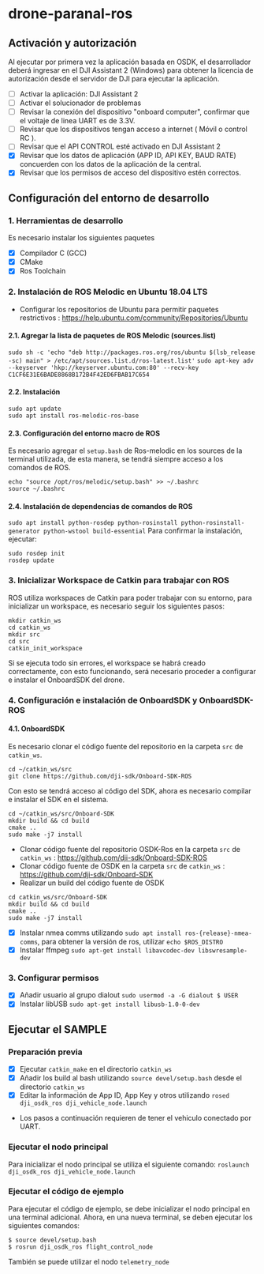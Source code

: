# drone-paranal-ros


## Activación y autorización

Al ejecutar por primera vez la aplicación basada en OSDK, el desarrollador deberá ingresar en el DJI Assistant 2 (Windows) para obtener la licencia de autorización desde el servidor de DJI para ejecutar la aplicación.


- [ ] Activar la aplicación: DJI Assistant 2
- [ ] Activar el solucionador de problemas
- [ ] Revisar la conexión del dispositivo "onboard computer", confirmar que el voltaje de linea UART es de 3.3V.
- [ ] Revisar que los dispositivos tengan acceso a internet ( Móvil o control RC ).
- [ ] Revisar que el API CONTROL esté activado en DJI Assistant 2
- [x] Revisar que los datos de aplicación (APP ID, API KEY, BAUD RATE) concuerden con los datos de la aplicación de la central.
- [x] Revisar que los permisos de acceso del dispositivo estén correctos.

## Configuración del entorno de desarrollo

### 1. Herramientas de desarrollo
Es necesario instalar los siguientes paquetes 
- [x] Compilador C (GCC)
- [x] CMake
- [x] Ros Toolchain

### 2. Instalación de ROS Melodic en Ubuntu 18.04 LTS
- Configurar los repositorios de Ubuntu para permitir paquetes restrictivos : https://help.ubuntu.com/community/Repositories/Ubuntu

#### 2.1. Agregar la lista de paquetes de ROS Melodic (sources.list)
```sudo sh -c 'echo "deb http://packages.ros.org/ros/ubuntu $(lsb_release -sc) main" > /etc/apt/sources.list.d/ros-latest.list'```
```sudo apt-key adv --keyserver 'hkp://keyserver.ubuntu.com:80' --recv-key C1CF6E31E6BADE8868B172B4F42ED6FBAB17C654```
#### 2.2. Instalación
```
sudo apt update
sudo apt install ros-melodic-ros-base
```
#### 2.3. Configuración del entorno macro de ROS
Es necesario agregar el ```setup.bash``` de Ros-melodic en los sources de la terminal utilizada, de esta manera, se tendrá siempre acceso a los comandos de ROS.
```
echo "source /opt/ros/melodic/setup.bash" >> ~/.bashrc
source ~/.bashrc
```
#### 2.4. Instalación de dependencias de comandos de ROS
```sudo apt install python-rosdep python-rosinstall python-rosinstall-generator python-wstool build-essential```
Para confirmar la instalación, ejecutar:
```
sudo rosdep init
rosdep update
```
### 3. Inicializar Workspace de Catkin para trabajar con ROS
ROS utiliza workspaces de Catkin para poder trabajar con su entorno, para inicializar un workspace, es necesario seguir los siguientes pasos:
```
mkdir catkin_ws
cd catkin_ws
mkdir src
cd src
catkin_init_workspace
```
Si se ejecuta todo sin errores, el workspace se habrá creado correctamente, con esto funcionando, será necesario proceder a configurar e instalar el OnboardSDK del drone.
 

### 4. Configuración e instalación de OnboardSDK y OnboardSDK-ROS

#### 4.1. OnboardSDK
Es necesario clonar el código fuente del repositorio en la carpeta ```src``` de ```catkin_ws```.
```
cd ~/catkin_ws/src
git clone https://github.com/dji-sdk/Onboard-SDK-ROS
```
Con esto se tendrá acceso al código del SDK, ahora es necesario compilar e instalar el SDK en el sistema.
```
cd ~/catkin_ws/src/Onboard-SDK
mkdir build && cd build
cmake ..
sudo make -j7 install
```

-  Clonar código fuente del repositorio OSDK-Ros en la carpeta ```src``` de ```catkin_ws``` : https://github.com/dji-sdk/Onboard-SDK-ROS
-  Clonar código fuente de OSDK en la carpeta ```src``` de ```catkin_ws``` : https://github.com/dji-sdk/Onboard-SDK
-  Realizar un build del código fuente de OSDK
```
cd catkin_ws/src/Onboard-SDK
mkdir build && cd build
cmake ..
sudo make -j7 install
```
- [x] Instalar nmea comms utilizando ```sudo apt install ros-{release}-nmea-comms```, para obtener la versión de ros, utilizar ```echo $ROS_DISTRO```
- [X] Instalar ffmpeg ```sudo apt-get install libavcodec-dev libswresample-dev```

### 3. Configurar permisos
- [x] Añadir usuario al grupo dialout ```sudo usermod -a -G dialout $ USER```
- [x] Instalar libUSB ```sudo apt-get install libusb-1.0-0-dev```

## Ejecutar el SAMPLE
### Preparación previa
- [x] Ejecutar ```catkin_make``` en el directorio ```catkin_ws```
- [x] Añadir los build al bash utilizando ```source devel/setup.bash``` desde el directorio ```catkin_ws```
- [x] Editar la información de App ID, App Key y otros utilizando ```rosed dji_osdk_ros dji_vehicle_node.launch```

- Los pasos a continuación requieren de tener el vehiculo conectado por UART.

### Ejecutar el nodo principal

Para inicializar el nodo principal se utiliza el siguiente comando:
```roslaunch dji_osdk_ros dji_vehicle_node.launch```

### Ejecutar el código de ejemplo

Para ejecutar el código de ejemplo, se debe inicializar el nodo principal en una terminal adicional.
Ahora, en una nueva terminal, se deben ejecutar los siguientes comandos:
```
$ source devel/setup.bash
$ rosrun dji_osdk_ros flight_control_node
```
También se puede utilizar el nodo ```telemetry_node```
